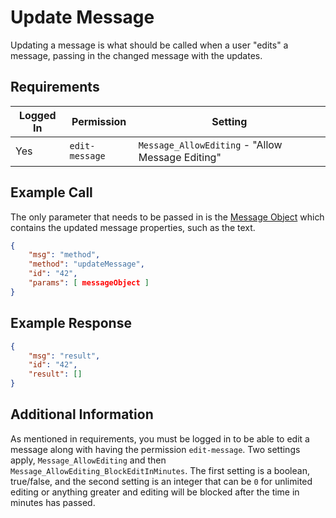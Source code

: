 # Update Message
Updating a message is what should be called when a user "edits" a message, passing in the changed message with the updates.

## Requirements
| Logged In | Permission | Setting |
| --- | --- | --- |
| Yes | `edit-message` | `Message_AllowEditing` - "Allow Message Editing" |

## Example Call
The only parameter that needs to be passed in is the [Message Object][1] which contains the updated message properties, such as the text.
```json
{
    "msg": "method",
    "method": "updateMessage",
    "id": "42",
    "params": [ messageObject ]
} 
```

## Example Response
```json
{
    "msg": "result",
    "id": "42",
    "result": []
}
```

## Additional Information
As mentioned in requirements, you must be logged in to be able to edit a message along with having the permission `edit-message`. Two settings apply, `Message_AllowEditing` and then `Message_AllowEditing_BlockEditInMinutes`. The first setting is a boolean, true/false, and the second setting is an integer that can be `0` for unlimited editing or anything greater and editing will be blocked after the time in minutes has passed.

[1]:../../3.%20The%20Message%20Object